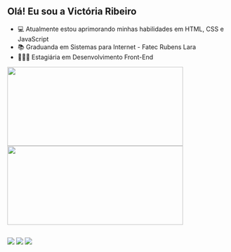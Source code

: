 ## Olá! Eu sou a Victória Ribeiro

- 💻 Atualmente estou aprimorando minhas habilidades em HTML, CSS e JavaScript
- 📚 Graduanda em Sistemas para Internet - Fatec Rubens Lara
- 👩🏻‍💻 Estagiária em Desenvolvimento Front-End 

<div>
	<a href="https://github.com/viclsr">
  	<img height="180em" width="400em" src="https://github-readme-stats.vercel.app/api?username=viclsr&show_icons=true&theme=dracula&include_all_commits=true&count_private=true"/>
  	<img height="180em" width="400em" src="https://github-readme-stats.vercel.app/api/top-langs/?username=viclsr&layout=compact&langs_count=7&theme=dracula"/>
</div>

##
	
<div>
  	<a href="https://instagram.com/v.l.s.r" target="_blank"><img src="https://img.shields.io/badge/-Instagram-%23E4405F?style=for-the-badge&logo=instagram&logoColor=white" target="_blank"></a>
  	<a href = "mailto:victorialsr0112@gmail.com"><img src="https://img.shields.io/badge/-Gmail-%23333?style=for-the-badge&logo=gmail&logoColor=white" target="_blank"></a>
  	<a href="https://www.linkedin.com/in/victorialsr" target="_blank"><img src="https://img.shields.io/badge/-LinkedIn-%230077B5?style=for-the-badge&logo=linkedin&logoColor=white" target="_blank"></a> 
</div>
